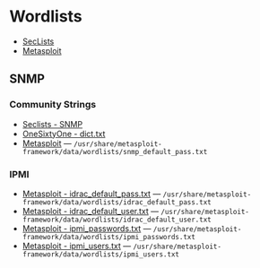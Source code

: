 # Wordlists

- [SecLists](https://github.com/danielmiessler/SecLists/)
- [Metasploit](https://github.com/rapid7/metasploit-framework/tree/master/data/wordlists)

## SNMP

### Community Strings

- [Seclists - SNMP](https://github.com/danielmiessler/SecLists/tree/master/Discovery/SNMP)
- [OneSixtyOne - dict.txt](https://github.com/trailofbits/onesixtyone/blob/master/dict.txt)
- [Metasploit](https://github.com/rapid7/metasploit-framework/blob/master/data/wordlists/snmp_default_pass.txt)
  — `/usr/share/metasploit-framework/data/wordlists/snmp_default_pass.txt`

### IPMI

- [Metasploit - idrac_default_pass.txt](https://github.com/rapid7/metasploit-framework/blob/master/data/wordlists/idrac_default_pass.txt)
  — `/usr/share/metasploit-framework/data/wordlists/idrac_default_pass.txt`
- [Metasploit - idrac_default_user.txt](https://github.com/rapid7/metasploit-framework/blob/master/data/wordlists/idrac_default_user.txt)
  — `/usr/share/metasploit-framework/data/wordlists/idrac_default_user.txt`
- [Metasploit - ipmi_passwords.txt](https://github.com/rapid7/metasploit-framework/blob/master/data/wordlists/ipmi_passwords.txt)
  — `/usr/share/metasploit-framework/data/wordlists/ipmi_passwords.txt`
- [Metasploit - ipmi_users.txt](https://github.com/rapid7/metasploit-framework/blob/master/data/wordlists/ipmi_users.txt)
  — `/usr/share/metasploit-framework/data/wordlists/ipmi_users.txt`
